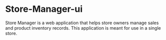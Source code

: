 # Store-Manager-ui
Store Manager is a web application that helps store owners manage sales and product inventory  records. This application is meant for use in a single store.
